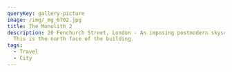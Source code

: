 ```yaml
---
queryKey: gallery-picture
image: /img/_mg_6702.jpg
title: The Monolith 2
description: 20 Fenchurch Street, London - An imposing postmodern skyscraper.
  This is the north face of the building.
tags:
  - Travel
  - City
---
```

